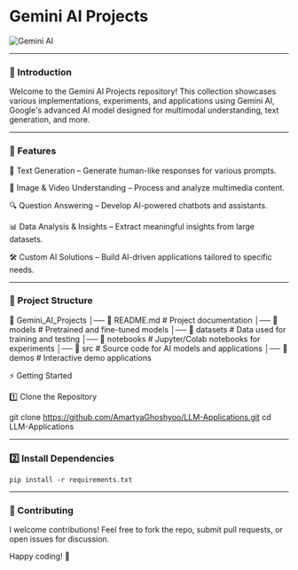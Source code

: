 <div allign='center'>

# Gemini AI Projects

</div>

<div allign='center'>

![Gemini AI](https://media2.giphy.com/media/v1.Y2lkPTc5MGI3NjExb2RjcWg2cXJjM3ZxenVqM2RoazZ5cDFvZDNsNzR6aWp3NmQycWZpNyZlcD12MV9pbnRlcm5hbF9naWZfYnlfaWQmY3Q9Zw/Imojkp6TR8TCLUtyif/giphy.gif)

</div>

---

### 🚀 Introduction

Welcome to the Gemini AI Projects repository! This collection showcases various implementations, experiments, and applications using Gemini AI, Google's advanced AI model designed for multimodal understanding, text generation, and more.

---
### 📌 Features

🤖 Text Generation – Generate human-like responses for various prompts.

🎨 Image & Video Understanding – Process and analyze multimedia content.

🔍 Question Answering – Develop AI-powered chatbots and assistants.

📊 Data Analysis & Insights – Extract meaningful insights from large datasets.

🛠️ Custom AI Solutions – Build AI-driven applications tailored to specific needs.


---

### 📂 Project Structure

📁 Gemini_AI_Projects
│── 📜 README.md          # Project documentation
│── 📂 models             # Pretrained and fine-tuned models
│── 📂 datasets           # Data used for training and testing
│── 📂 notebooks          # Jupyter/Colab notebooks for experiments
│── 📂 src                # Source code for AI models and applications
│── 📂 demos              # Interactive demo applications

⚡ Getting Started

1️⃣ Clone the Repository

git clone https://github.com/AmartyaGhoshyoo/LLM-Applications.git
cd LLM-Applications

---

### 2️⃣ Install Dependencies

```pip install -r requirements.txt```

---

### 🎯 Contributing


I welcome contributions! Feel free to fork the repo, submit pull requests, or open issues for discussion.


Happy coding! 🚀

